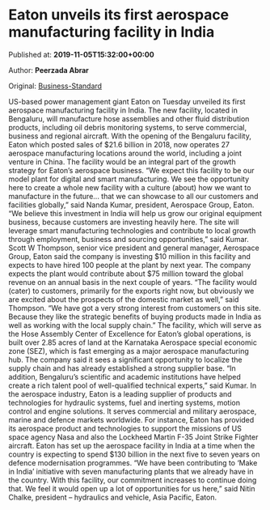 
# Eaton unveils its first aerospace manufacturing facility in India

Published at: **2019-11-05T15:32:00+00:00**

Author: **Peerzada Abrar**

Original: [Business-Standard](https://www.business-standard.com/article/companies/eaton-unveils-its-first-aerospace-manufacturing-facility-in-india-119110501688_1.html)

US-based power management giant Eaton on Tuesday unveiled its first aerospace manufacturing facility in India. The new facility, located in Bengaluru, will manufacture hose assemblies and other fluid distribution products, including oil debris monitoring systems, to serve commercial, business and regional aircraft. With the opening of the Bengaluru facility, Eaton which posted sales of $21.6 billion in 2018, now operates 27 aerospace manufacturing locations around the world, including a joint venture in China. The facility would be an integral part of the growth strategy for Eaton’s aerospace business.
“We expect this facility to be our model plant for digital and smart manufacturing. We see the opportunity here to create a whole new facility with a culture (about) how we want to manufacture in the future... that we can showcase to all our customers and facilities globally,” said Nanda Kumar, president, Aerospace Group, Eaton. “We believe this investment in India will help us grow our original equipment business, because customers are investing heavily here. The site will leverage smart manufacturing technologies and contribute to local growth through employment, business and sourcing opportunities,” said Kumar.
Scott W Thompson, senior vice president and general manager, Aerospace Group, Eaton said the company is investing $10 million in this facility and expects to have hired 100 people at the plant by next year. The company expects the plant would contribute about $75 million toward the global revenue on an annual basis in the next couple of years.
“The facility would (cater) to customers, primarily for the exports right now, but obviously we are excited about the prospects of the domestic market as well,” said Thompson. “We have got a very strong interest from customers on this site. Because they like the strategic benefits of buying products made in India as well as working with the local supply chain.”
The facility, which will serve as the Hose Assembly Center of Excellence for Eaton’s global operations, is built over 2.85 acres of land at the Karnataka Aerospace special economic zone (SEZ), which is fast emerging as a major aerospace manufacturing hub. The company said it sees a significant opportunity to localize the supply chain and has already established a strong supplier base. “In addition, Bengaluru’s scientific and academic institutions have helped create a rich talent pool of well-qualified technical experts,” said Kumar.
In the aerospace industry, Eaton is a leading supplier of products and technologies for hydraulic systems, fuel and inerting systems, motion control and engine solutions. It serves commercial and military aerospace, marine and defence markets worldwide. For instance, Eaton has provided its aerospace product and technologies to support the missions of US space agency Nasa and also the Lockheed Martin F-35 Joint Strike Fighter aircraft.
Eaton has set up the aerospace facility in India at a time when the country is expecting to spend $130 billion in the next five to seven years on defence modernisation programmes.
“We have been contributing to ‘Make in India’ initiative with seven manufacturing plants that we already have in the country. With this facility, our commitment increases to continue doing that. We feel it would open up a lot of opportunities for us here,” said Nitin Chalke, president – hydraulics and vehicle, Asia Pacific, Eaton.
